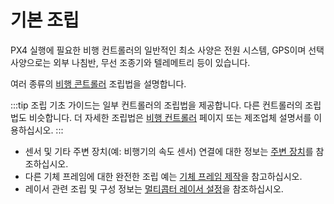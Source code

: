 # 기본 조립

PX4 실행에 필요한 비행 컨트롤러의 일반적인 최소 사양은 전원 시스템, GPS이며 선택 사양으로는 외부 나침반, 무선 조종기와 텔레메트리 등이 있습니다.

여러 종류의 [비행 콘트롤러](../flight_controller/README.md) 조립법을 설명합니다.

:::tip
조립 기초 가이드는 일부 컨트롤러의 조립법을 제공합니다. 다른 컨트롤러의 조립법도 비슷합니다. 더 자세한 조립법은 [비행 컨트롤러](../flight_controller/README.md) 페이지 또는 제조업체 설명서를 이용하십시오.
:::

* 센서 및 기타 주변 장치(예: 비행기의 속도 센서) 연결에 대한 정보는 [주변 장치](../peripherals/README.md)를 참조하십시오.
* 다른 기체 프레임에 대한 완전한 조립 예는 [기체 프레임 제작](../airframes/README.md)을 참고하십시오.
* 레이서 관련 조립 및 구성 정보는 [멀티콥터 레이서 설정](../config_mc/racer_setup.md)을 참조하십시오.